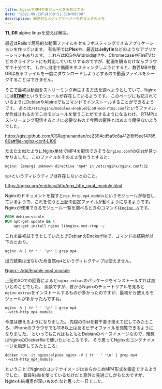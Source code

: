 ```yaml
---
title: NginxでMP4のモジュールを有効にする
date: "2021-09-19T14:59:51.510+09:00"
description: 簡易的なメディアサーバーを作るときのメモ
---
```


**TL;DR** alpine linuxを使えば解決。

最近はRailsで簡易的な動画ファイルをセルフホスティングできるアプリケーションを作っています。
有名所では**Plex**や、最近は**Jellyfin**などのようなアプリケーションもあります。
これらはiOSやAndroid向けや、ChromecaseやFireTVなどのクライアントにも対応していたりするのですが、動画を観るだけならブラウザで十分です。
しかし自宅で動画をホスティングしようとすると、数百MBや数GBはあるファイルを一度にダウンロードしようとするので動画ファイルをシークすることはできません。

そこで最初は動画をストリーミング再生する方法を調べようとしていて、Nginxには[**RTMP**](https://docs.nginx.com/nginx/admin-guide/dynamic-modules/rtmp/)というモジュールが存在しているようです。
このページにも記されているようにDebianやAlpineでもコマンドでインストールすることができるようです。
あとは`/etc/nginx/modules-enabled`に`50-mod-rtmp.conf`というファイルが作成されるのでこのモジュールを使うことができるようになるわけ。
RTMPはストリーミング配信するときに必要なもので今回の要件とはあまり関係ないようでした。

https://gist.github.com/CSRaghunandan/ce2394cd5a9c8a412f8ff5ee1478560a#file-nginx-conf-L106

たまたま似たようにNginx単体でMP4を配信できそうな`nginx.conf`のGistが見つかりました。
このファイルをそのまま使おうとすると:

    nginx: [emerg] unknown directive "mp4" in /etc/nginx/nginx.conf:32

`mp4`というディレクティブは存在しないとのこと。

https://nginx.org/en/docs/http/ngx_http_mp4_module.html

Nginxのドキュメントを探すと`ngx_http_mp4_module`というモジュールが存在しているようで、これを使うと上記の設定ファイルが動くようになるようです。
Nginxが使用できるモジュール一覧を調べるときのコマンドは[`nginx -V`](https://www.cyberciti.biz/faq/how-to-list-installed-nginx-modules-and-compiled-flags/)です。

```dockerfile
FROM debian:stable
RUN apt-get update && \
    apt-get install nginx libnginx-mod-rtmp -y
```

これを最初試そうとしていたときDebianのDockerfileで、コマンドの結果が以下のとおり。

    nginx -V | tr ' ' '\n' | grep mp4

出力結果は出ないため当然`mp4`というディレクティブは使えません。

[Nginx : Add/Enable mp4 module](https://serverfault.com/a/533493)

上記のSOでの回答によると`nginx-extras`のパッケージをインストールすれば良いとのことでした。
余談ですが、昔からNginxのチュートリアルを見ると`nginx-extras`をインストールするものが多かったのですが、最初から使えるモジュールが多かったんですね。

    nginx -V | tr ' ' '\n' | grep mp4
    --with-http_mp4_module

今度は使えるようになりました。
先程のGistを若干書き換えて試してみたところ、iPhoneのブラウザでも1GB以上はあるビデオファイルを閲覧できるようになりました。
といってもこれはもともとDebianのベースイメージなので、理想はNginxのDockerfileで使いたいところです。
そう思ってNginxのコンテナイメージを指定してみたところ:

    docker run -it nginx:alpine nginx -V | tr ' ' '\n' | grep mp4
    --with-http_mp4_module

ということでNginxのコンテナイメージはあらかじめMP4形式を指定できるようでした。
普段Railsを使っているだけだと意外と見過ごしがちなのですが、Nginxも結構奥が深いものだなと思った一日でした。

